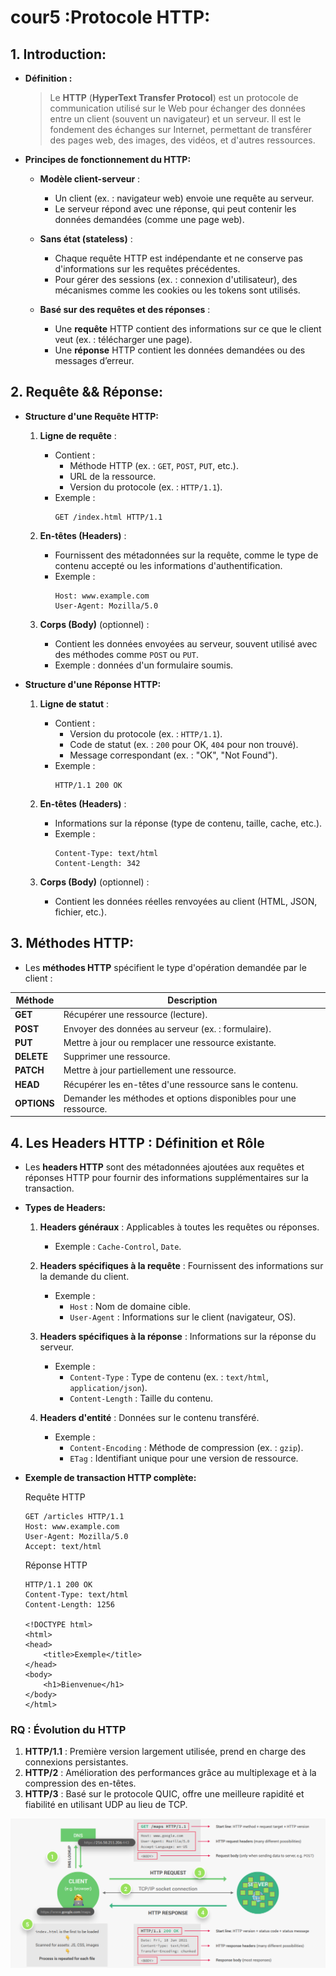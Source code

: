 # cour5 :**Protocole HTTP:**

## 1. **Introduction:**

-   **Définition :**

    > Le **HTTP** (**HyperText Transfer Protocol**) est un protocole de communication utilisé sur le Web pour échanger des données entre un client (souvent un navigateur) et un serveur. Il est le fondement des échanges sur Internet, permettant de transférer des pages web, des images, des vidéos, et d'autres ressources.

-   **Principes de fonctionnement du HTTP:**

    -   **Modèle client-serveur** :

        -   Un client (ex. : navigateur web) envoie une requête au serveur.
        -   Le serveur répond avec une réponse, qui peut contenir les données demandées (comme une page web).

    -   **Sans état (stateless)** :

        -   Chaque requête HTTP est indépendante et ne conserve pas d'informations sur les requêtes précédentes.
        -   Pour gérer des sessions (ex. : connexion d'utilisateur), des mécanismes comme les cookies ou les tokens sont utilisés.

    -   **Basé sur des requêtes et des réponses** :
        -   Une **requête** HTTP contient des informations sur ce que le client veut (ex. : télécharger une page).
        -   Une **réponse** HTTP contient les données demandées ou des messages d’erreur.

## 2. **Requête && Réponse:**

-   **Structure d'une Requête HTTP:**

    1. **Ligne de requête** :

        - Contient :
            - Méthode HTTP (ex. : `GET`, `POST`, `PUT`, etc.).
            - URL de la ressource.
            - Version du protocole (ex. : `HTTP/1.1`).
        - Exemple :
            ```
            GET /index.html HTTP/1.1
            ```

    2. **En-têtes (Headers)** :

        - Fournissent des métadonnées sur la requête, comme le type de contenu accepté ou les informations d'authentification.
        - Exemple :
            ```
            Host: www.example.com
            User-Agent: Mozilla/5.0
            ```

    3. **Corps (Body)** (optionnel) :
        - Contient les données envoyées au serveur, souvent utilisé avec des méthodes comme `POST` ou `PUT`.
        - Exemple : données d'un formulaire soumis.

-   **Structure d'une Réponse HTTP:**

    1. **Ligne de statut** :

        - Contient :
            - Version du protocole (ex. : `HTTP/1.1`).
            - Code de statut (ex. : `200` pour OK, `404` pour non trouvé).
            - Message correspondant (ex. : "OK", "Not Found").
        - Exemple :
            ```
            HTTP/1.1 200 OK
            ```

    2. **En-têtes (Headers)** :

        - Informations sur la réponse (type de contenu, taille, cache, etc.).
        - Exemple :
            ```
            Content-Type: text/html
            Content-Length: 342
            ```

    3. **Corps (Body)** (optionnel) :
        - Contient les données réelles renvoyées au client (HTML, JSON, fichier, etc.).

## 3. **Méthodes HTTP:**

-   Les **méthodes HTTP** spécifient le type d'opération demandée par le client :

| **Méthode** | **Description**                                                  |
| ----------- | ---------------------------------------------------------------- |
| **GET**     | Récupérer une ressource (lecture).                               |
| **POST**    | Envoyer des données au serveur (ex. : formulaire).               |
| **PUT**     | Mettre à jour ou remplacer une ressource existante.              |
| **DELETE**  | Supprimer une ressource.                                         |
| **PATCH**   | Mettre à jour partiellement une ressource.                       |
| **HEAD**    | Récupérer les en-têtes d'une ressource sans le contenu.          |
| **OPTIONS** | Demander les méthodes et options disponibles pour une ressource. |

## 4. **Les Headers HTTP : Définition et Rôle**

-   Les **headers HTTP** sont des métadonnées ajoutées aux requêtes et réponses HTTP pour fournir des informations supplémentaires sur la transaction.

-   **Types de Headers:**

    1. **Headers généraux** : Applicables à toutes les requêtes ou réponses.

        - Exemple : `Cache-Control`, `Date`.

    2. **Headers spécifiques à la requête** : Fournissent des informations sur la demande du client.

        - Exemple :
            - `Host` : Nom de domaine cible.
            - `User-Agent` : Informations sur le client (navigateur, OS).

    3. **Headers spécifiques à la réponse** : Informations sur la réponse du serveur.

        - Exemple :
            - `Content-Type` : Type de contenu (ex. : `text/html`, `application/json`).
            - `Content-Length` : Taille du contenu.

    4. **Headers d'entité** : Données sur le contenu transféré.
        - Exemple :
            - `Content-Encoding` : Méthode de compression (ex. : `gzip`).
            - `ETag` : Identifiant unique pour une version de ressource.

-   **Exemple de transaction HTTP complète:**

    Requête HTTP

    ```
    GET /articles HTTP/1.1
    Host: www.example.com
    User-Agent: Mozilla/5.0
    Accept: text/html
    ```

    Réponse HTTP

    ```
    HTTP/1.1 200 OK
    Content-Type: text/html
    Content-Length: 1256

    <!DOCTYPE html>
    <html>
    <head>
        <title>Exemple</title>
    </head>
    <body>
        <h1>Bienvenue</h1>
    </body>
    </html>
    ```

### RQ : Évolution du HTTP

1. **HTTP/1.1** : Première version largement utilisée, prend en charge des connexions persistantes.
2. **HTTP/2** : Amélioration des performances grâce au multiplexage et à la compression des en-têtes.
3. **HTTP/3** : Basé sur le protocole QUIC, offre une meilleure rapidité et fiabilité en utilisant UDP au lieu de TCP.

![alt text](image-1.png)
